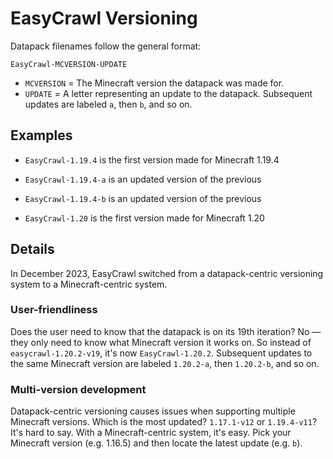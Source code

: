 # EasyCrawl Versioning

Datapack filenames follow the general format:

`EasyCrawl-MCVERSION-UPDATE`

- `MCVERSION` = The Minecraft version the datapack was made for.
- `UPDATE` = A letter representing an update to the datapack. Subsequent updates are labeled `a`, then `b`, and so on.

## Examples

- `EasyCrawl-1.19.4` is the first version made for Minecraft 1.19.4

- `EasyCrawl-1.19.4-a` is an updated version of the previous

- `EasyCrawl-1.19.4-b` is an updated version of the previous

- `EasyCrawl-1.20` is the first version made for Minecraft 1.20

## Details

In December 2023, EasyCrawl switched from a datapack-centric versioning system to a Minecraft-centric system.

### User-friendliness
Does the user need to know that the datapack is on its 19th iteration? No — they only need to know what Minecraft version it works on. So instead of `easycrawl-1.20.2-v19`, it's now `EasyCrawl-1.20.2`. Subsequent updates to the same Minecraft version are labeled `1.20.2-a`, then `1.20.2-b`, and so on.

### Multi-version development
Datapack-centric versioning causes issues when supporting multiple Minecraft versions. Which is the most updated? `1.17.1-v12` or `1.19.4-v11`? It's hard to say. With a Minecraft-centric system, it's easy. Pick your Minecraft version (e.g. 1.16.5) and then locate the latest update (e.g. `b`).
